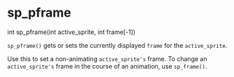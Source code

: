 # sp_pframe

<Prototype>int sp_pframe(int active_sprite, int frame[-1])</Prototype>

`sp_pframe()` gets or sets the currently displayed `frame` for the `active_sprite`.

Use this to set a non-animating `active_sprite's` frame. To change an `active_sprite's` frame in the course of an animation, use `sp_frame()`.
